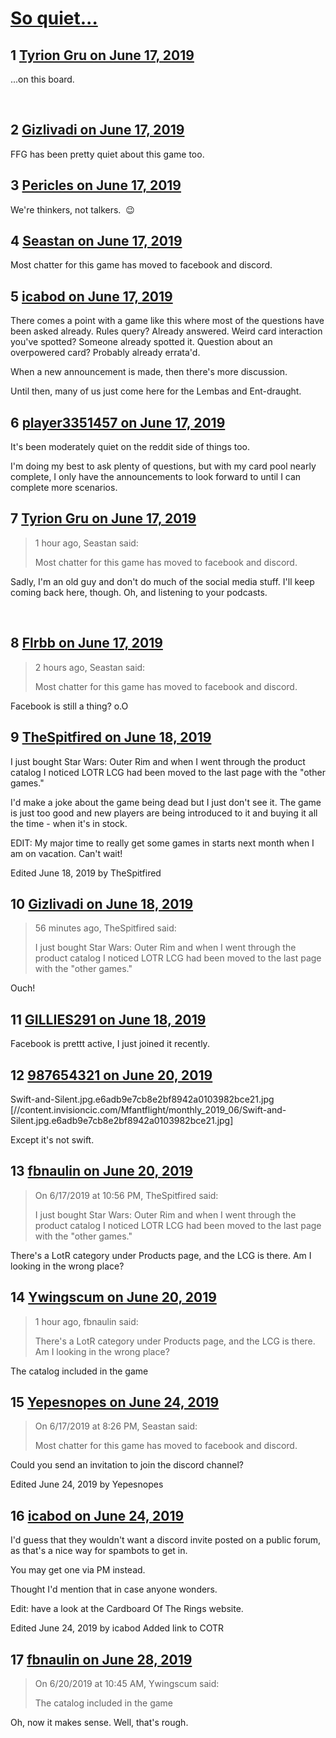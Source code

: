 # [So quiet...](https://community.fantasyflightgames.com/topic/296439-so-quiet/)

## 1 [Tyrion Gru on June 17, 2019](https://community.fantasyflightgames.com/topic/296439-so-quiet/?do=findComment&comment=3722234)

...on this board.

 

## 2 [Gizlivadi on June 17, 2019](https://community.fantasyflightgames.com/topic/296439-so-quiet/?do=findComment&comment=3722421)

FFG has been pretty quiet about this game too.

## 3 [Pericles on June 17, 2019](https://community.fantasyflightgames.com/topic/296439-so-quiet/?do=findComment&comment=3722424)

We're thinkers, not talkers.  😉

## 4 [Seastan on June 17, 2019](https://community.fantasyflightgames.com/topic/296439-so-quiet/?do=findComment&comment=3722539)

Most chatter for this game has moved to facebook and discord.

## 5 [icabod on June 17, 2019](https://community.fantasyflightgames.com/topic/296439-so-quiet/?do=findComment&comment=3722541)

There comes a point with a game like this where most of the questions have been asked already. Rules query? Already answered. Weird card interaction you've spotted? Someone already spotted it. Question about an overpowered card? Probably already errata'd.

When a new announcement is made, then there's more discussion.

Until then, many of us just come here for the Lembas and Ent-draught.

## 6 [player3351457 on June 17, 2019](https://community.fantasyflightgames.com/topic/296439-so-quiet/?do=findComment&comment=3722584)

It's been moderately quiet on the reddit side of things too.

I'm doing my best to ask plenty of questions, but with my card pool nearly complete, I only have the announcements to look forward to until I can complete more scenarios.

## 7 [Tyrion Gru on June 17, 2019](https://community.fantasyflightgames.com/topic/296439-so-quiet/?do=findComment&comment=3722592)

> 1 hour ago, Seastan said:
> 
> Most chatter for this game has moved to facebook and discord.

Sadly, I'm an old guy and don't do much of the social media stuff. I'll keep coming back here, though. Oh, and listening to your podcasts.

 

## 8 [Flrbb on June 17, 2019](https://community.fantasyflightgames.com/topic/296439-so-quiet/?do=findComment&comment=3722645)

> 2 hours ago, Seastan said:
> 
> Most chatter for this game has moved to facebook and discord.

Facebook is still a thing? o.O

## 9 [TheSpitfired on June 18, 2019](https://community.fantasyflightgames.com/topic/296439-so-quiet/?do=findComment&comment=3722833)

I just bought Star Wars: Outer Rim and when I went through the product catalog I noticed LOTR LCG had been moved to the last page with the "other games."

I'd make a joke about the game being dead but I just don't see it. The game is just too good and new players are being introduced to it and buying it all the time - when it's in stock. 

EDIT: My major time to really get some games in starts next month when I am on vacation. Can't wait!

Edited June 18, 2019 by TheSpitfired

## 10 [Gizlivadi on June 18, 2019](https://community.fantasyflightgames.com/topic/296439-so-quiet/?do=findComment&comment=3722857)

> 56 minutes ago, TheSpitfired said:
> 
> I just bought Star Wars: Outer Rim and when I went through the product catalog I noticed LOTR LCG had been moved to the last page with the "other games."

Ouch!

## 11 [GILLIES291 on June 18, 2019](https://community.fantasyflightgames.com/topic/296439-so-quiet/?do=findComment&comment=3722875)

Facebook is prettt active, I just joined it recently.

## 12 [987654321 on June 20, 2019](https://community.fantasyflightgames.com/topic/296439-so-quiet/?do=findComment&comment=3724407)

Swift-and-Silent.jpg.e6adb9e7cb8e2bf8942a0103982bce21.jpg [//content.invisioncic.com/Mfantflight/monthly_2019_06/Swift-and-Silent.jpg.e6adb9e7cb8e2bf8942a0103982bce21.jpg]

Except it's not swift.

## 13 [fbnaulin on June 20, 2019](https://community.fantasyflightgames.com/topic/296439-so-quiet/?do=findComment&comment=3724527)

> On 6/17/2019 at 10:56 PM, TheSpitfired said:
> 
> I just bought Star Wars: Outer Rim and when I went through the product catalog I noticed LOTR LCG had been moved to the last page with the "other games."

There's a LotR category under Products page, and the LCG is there. Am I looking in the wrong place?

## 14 [Ywingscum on June 20, 2019](https://community.fantasyflightgames.com/topic/296439-so-quiet/?do=findComment&comment=3724594)

> 1 hour ago, fbnaulin said:
> 
> There's a LotR category under Products page, and the LCG is there. Am I looking in the wrong place?

The catalog included in the game

## 15 [Yepesnopes on June 24, 2019](https://community.fantasyflightgames.com/topic/296439-so-quiet/?do=findComment&comment=3726626)

> On 6/17/2019 at 8:26 PM, Seastan said:
> 
> Most chatter for this game has moved to facebook and discord.

Could you send an invitation to join the discord channel?

Edited June 24, 2019 by Yepesnopes

## 16 [icabod on June 24, 2019](https://community.fantasyflightgames.com/topic/296439-so-quiet/?do=findComment&comment=3726757)

I'd guess that they wouldn't want a discord invite posted on a public forum, as that's a nice way for spambots to get in.

You may get one via PM instead.

Thought I'd mention that in case anyone wonders.

Edit: have a look at the Cardboard Of The Rings website.

Edited June 24, 2019 by icabod
Added link to COTR

## 17 [fbnaulin on June 28, 2019](https://community.fantasyflightgames.com/topic/296439-so-quiet/?do=findComment&comment=3730445)

> On 6/20/2019 at 10:45 AM, Ywingscum said:
> 
> The catalog included in the game

Oh, now it makes sense.
Well, that's rough.

